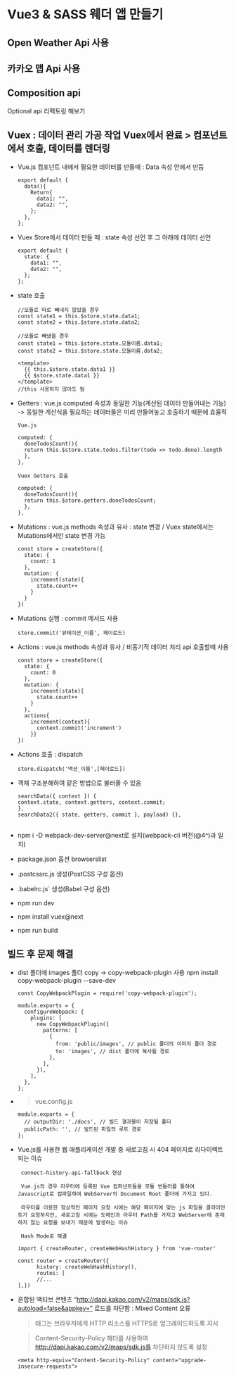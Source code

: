 # Vue3 & SASS 웨더 앱 만들기

## Open Weather Api 사용

## 카카오 맵 Api 사용

## Composition api

Optional api 리팩토링 해보기

## Vuex : 데이터 관리 가공 작업 Vuex에서 완료 > 컴포넌트에서 호출, 데이터를 렌더링

- Vue.js 컴포넌트 내에서 필요한 데이터를 만들때 : Data 속성 안에서 만듬

      export default {
        data(){
          Return{
            data1: "",
            data2: "",
          };
        },
      };

- Vuex Store에서 데이터 만들 때 : state 속성 선언 후 그 아래에 데이터 선언

      export default {
        state: {
          data1: "",
          data2: "",
        };
      };

- state 호출

      //모듈로 따로 빼내지 않았을 경우
      const state1 = this.$store.state.data1;
      const state2 = this.$store.state.data2;
      
      //모듈로 빼냈을 경우
      const state1 = this.$store.state.모듈이름.data1;
      const state2 = this.$store.state.모듈이름.data2;
      
      <template>
        {{ this.$store.state.data1 }}
        {{ $store.state.data1 }}  
      </template>
      //this 사용하지 않아도 됨

- Getters : vue.js computed 속성과 동일한 기능(계산된 데이터 만들어내는 기능) -> 동일한 계산식을 필요하는 데이터들은 미리 만들어놓고 호출하기 때문에 효율적

      Vue.js

      computed: {
        doneTodosCount(){
        return this.$store.state.todos.filter(todo => todo.done).length
        },
      },

      Vuex Getters 호출

      computed: {
        doneTodosCount(){
        return this.$store.getters.doneTodosCount;
        },
      },

- Mutations : vue.js methods 속성과 유사 : state 변경 / Vuex state에서는 Mutations에서만 state 변경 가능 

      const store = createStore({
        state: {
          count: 1
        },
        mutation: {
          increment(state){
            state.count++
          }
        }
      })
      
- Mutations 실행 : commit 메서드 사용

      store.commit('뮤테이션_이름', 페이로드)

- Actions : vue.js methods 속성과 유사 / 비동기적 데이터 처리 api 호출할때 사용

      const store = createStore({
        state: {
          count: 0
        },
        mutation: {
          increment(state){
            state.count++
          }
        },
        actions{
          increment(context){
            context.commit('increment')
          }}
      })

- Actions 호출 : dispatch
      
      store.dispatch('액션_이름',[페이로드])

- 객체 구조분해하여 같은 방법으로 불러올 수 있음
  
      searchData({ context }) {
      context.state, context.getters, context.commit;
      },
      searchData2({ state, getters, commit }, payload) {},

##

- npm i -D webpack-dev-server@next로 설치(webpack-cli 버전(@4^)과 일치)
  
- package.json 옵션 browserslist
  
- .postcssrc.js 생성(PostCSS 구성 옵션)
  
- .babelrc.js` 생성(Babel 구성 옵션)

- npm run dev

- npm install vuex@next
  
- npm run build

## 빌드 후 문제 해결

- dist 폴더에 images 폴더 copy -> copy-webpack-plugin 사용 npm install copy-webpack-plugin --save-dev

      const CopyWebpackPlugin = require('copy-webpack-plugin');
      
      module.exports = {
        configureWebpack: {
          plugins: [
            new CopyWebpackPlugin({
              patterns: [
                {
                  from: 'public/images', // public 폴더의 이미지 폴더 경로
                  to: 'images', // dist 폴더에 복사될 경로
                },
              ],
            }),
          ],
        },
      };

- > vue.config.js

      module.exports = {
        // outputDir: './docs', // 빌드 결과물이 저장될 폴더
        publicPath: '', // 빌드된 파일의 루트 경로
      };
- Vue.js를 사용한 웹 애플리케이션 개발 중 새로고침 시 404 페이지로 리다이렉트 되는 이슈

       connect-history-api-fallback 현상
      
       Vue.js의 경우 라우터에 등록된 Vue 컴퍼넌트들을 모듈 번들러를 통하여 Javascript로 컴파일하여 WebServer의 Document Root 폴더에 가지고 있다. 
      
       라우터를 이용한 정상적인 페이지 요청 시에는 해당 페이지에 맞는 js 파일을 클라이언트가 요청하지만, 새로고침 시에는 도메인과 라우터 Path를 가지고 WebServer에 존재하지 않는 요청을 보내기 때문에 발생하는 이슈
      
       Hash Mode로 해결
       
      import { createRouter, createWebHashHistory } from 'vue-router'
            
      const router = createRouter({
            history: createWebHashHistory(),
            routes: [
            //...
      ],})

- 혼합된 액티브 콘텐츠 “http://dapi.kakao.com/v2/maps/sdk.js?autoload=false&appkey=” 로드를 차단함 :  Mixed Content 오류

  > <meta> 태그는 브라우저에게 HTTP 리소스를 HTTPS로 업그레이드하도록 지시
  
  > Content-Security-Policy 헤더를 사용하여 http://dapi.kakao.com/v2/maps/sdk.js를 차단하지 않도록 설정

      <meta http-equiv="Content-Security-Policy" content="upgrade-insecure-requests">

  

